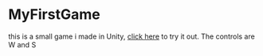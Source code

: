 # MyFirstGame

this is a small game i made in Unity, [click here](https://ayubomer.github.io/MyFirstGame/) to try it out. The controls are W and S
